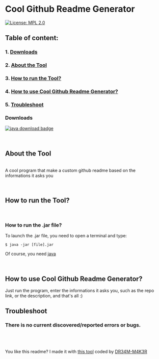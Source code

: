 # Cool Github Readme Generator
[![License: MPL 2.0](https://img.shields.io/badge/License-MPL%202.0-orange.svg?style=for-the-badge&logo=mozilla)](https://www.mozilla.org/en-US/MPL/)


## Table of content:<br/>
### 1. [Downloads](https://github.com/DR34M-M4K3R/Cool_Github_Readme_Generator#downloads)<br/>
### 2. [About the Tool](https://github.com/DR34M-M4K3R/Cool_Github_Readme_Generator#about-the-program)<br/>
### 3. [How to run the Tool?](https://github.com/DR34M-M4K3R/Cool_Github_Readme_Generator#run-the-Tool)<br/>
### 4. [How to use Cool Github Readme Generator?](https://github.com/DR34M-M4K3R/Cool_Github_Readme_Generator#how-to-use-Cool-Github-Readme-Generator)<br/>
### 5. [Troubleshoot](https://github.com/DR34M-M4K3R/Cool_Github_Readme_Generator#Troubleshoot)<br/>
### Downloads<br>

[![java download badge](https://img.shields.io/badge/Download%20.jar-181717?style=for-the-badge&color=red&logo=java)](https://github.com/DR34M-M4K3R/Anti-AFK-kick-for-all-games/raw/main/Anti-AFK.jar)<br>

<br>

## About the Tool
<br>A cool program that make a custom github readme based on the informations it asks you

<br>

## How to run the Tool?

<br>

### How to run the .jar file?
To launch the .jar file, you need to open a terminal and type:
```
$ java -jar [file].jar
```
Of course, you need [java](java.com)

<br>

## How to use Cool Github Readme Generator?

Just run the program, enter the informations it asks you, such as the repo link, or the description, and that's all :)



## Troubleshoot

### There is no current discovered/reported errors or bugs.
<br><br><br>You like this readme? I made it with [this tool]() coded by [DR34M-M4K3R](https://github.com/DR34M-M4K3R)

